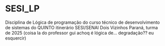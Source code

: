# SESI_LP
Disciplina de Lógica de programação do curso técnico de desenvolvimento de sistemas do QUINTO itinerário SESI/SENAI Dois Vizinhos Paraná, turma de 2025 (coisa la do professor gui achoq é lógica de... degradação?? eu esquercir)
